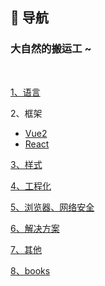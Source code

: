 
## 🚀 导航

### 大自然的搬运工 ~

<br/>

[1、语言](https://github.com/yang1212/collection-about/blob/master/1%20%20%20%20-%E8%AF%AD%E8%A8%80/JS.md)

2、框架

* [Vue2](https://github.com/yang1212/collection-about/blob/master/2%20%20%20%20-%E6%A1%86%E6%9E%B6/Vue2.md)
* [React](https://github.com/yang1212/collection-about/blob/master/2%20%20%20%20-%E6%A1%86%E6%9E%B6/React.md)

[3、样式](https://github.com/yang1212/collection-about/blob/master/3%20%20%20%20-%E6%A0%B7%E5%BC%8F/CSS.md)

[4、工程化](https://github.com/yang1212/collection-about/blob/master/4%20%20%20%20-%E5%B7%A5%E7%A8%8B%E5%8C%96/info.md)

[5、浏览器、网络安全](https://github.com/yang1212/collection-about/blob/master/5%20%20%20%20-%E6%B5%8F%E8%A7%88%E5%99%A8%E3%80%81%E7%BD%91%E7%BB%9C%E5%AE%89%E5%85%A8/info.md)

[6、解决方案](https://github.com/yang1212/collection-about/blob/master/6%20%20%20%20-%E8%A7%A3%E5%86%B3%E6%96%B9%E6%A1%88/info.md)

[7、其他](https://github.com/yang1212/collection-about/blob/master/7%20%20%20%20-%E5%85%B6%E4%BB%96/info.md)

[8、books](https://github.com/yang1212/collection-about/tree/master/9%20%20%20%20-books)
